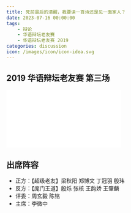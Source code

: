 ```yaml
---
title: 死前最后的清醒，我要读一首诗还是见一面家人？
date: 2023-07-16 00:00:00
tags:
    - 辩论
    - 华语辩坛老友赛
    - 华语辩坛老友赛 2019
categories: discussion
icon: /images/icon/icon-idea.svg
---
```


## 2019 华语辩坛老友赛 第三场

<div class="video-container">
    <iframe src="//player.bilibili.com/player.html?aid=87222395&bvid=BV1R7411h7Jh&cid=149015545&page=1" scrolling="no" border="0" frameborder="no" framespacing="0" allowfullscreen="true"> </iframe>
</div>

## 出席阵容

- 正方：【超级老友】梁秋阳 郑博文 丁冠羽 殷玮
- 反方：【庞门王道】殷烁 张核 王韵娇 王肇麟
- 评委：周玄毅 陈铭
- 主席：李微中
